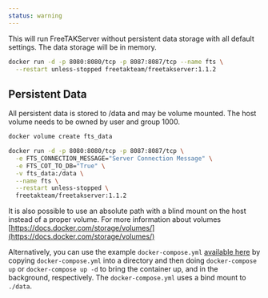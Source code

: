 ```yaml
---
status: warning
---
```



This will run FreeTAKServer without persistent data storage with all default settings.
The data storage will be in memory.
```bash
docker run -d -p 8080:8080/tcp -p 8087:8087/tcp --name fts \
  --restart unless-stopped freetakteam/freetakserver:1.1.2
```


## Persistent Data

All persistent data is stored to /data and may be volume mounted.
The host volume needs to be owned by user and group 1000.

```bash
docker volume create fts_data

docker run -d -p 8080:8080/tcp -p 8087:8087/tcp \
  -e FTS_CONNECTION_MESSAGE="Server Connection Message" \
  -e FTS_COT_TO_DB="True" \
  -v fts_data:/data \
  --name fts \
  --restart unless-stopped \
  freetakteam/freetakserver:1.1.2
```

It is also possible to use an absolute path with a blind mount on the host instead of a proper volume.
For more information about volumes [https://docs.docker.com/storage/volumes/](https://docs.docker.com/storage/volumes/)

Alternatively, you can use the example `docker-compose.yml` [available here](https://github.com/FreeTAKTeam/FreeTAKServer-Docker/blob/main/docker-compose.yml)
by copying `docker-compose.yml` into a directory and
then doing `docker-compose up` or `docker-compose up -d` to bring the container up,
and in the background, respectively.
The `docker-compose.yml` uses a bind mount to `./data`.
